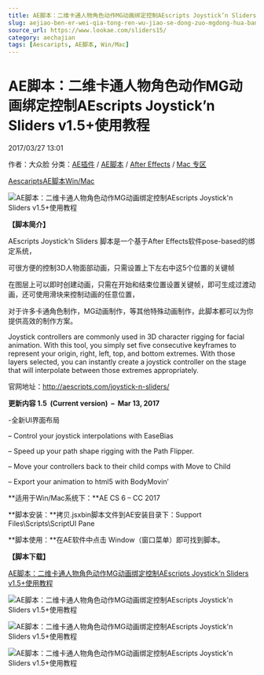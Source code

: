 ```yaml
---
title: AE脚本：二维卡通人物角色动作MG动画绑定控制AEscripts Joystick’n Sliders v1.5+使用教程
slug: aejiao-ben-er-wei-qia-tong-ren-wu-jiao-se-dong-zuo-mgdong-hua-bang-ding-kong-zhi-aescripts-joystickn-sliders-v1-5-shi-yong-jiao-cheng
source_url: https://www.lookae.com/sliders15/
category: aechajian
tags: [Aescaripts, AE脚本, Win/Mac]
---
```

# AE脚本：二维卡通人物角色动作MG动画绑定控制AEscripts Joystick’n Sliders v1.5+使用教程

2017/03/27 13:01

作者：大众脸
分类：[AE插件](https://www.lookae.com/after-effects/aechajian/) / [AE脚本](https://www.lookae.com/after-effects/aescripts/) / [After Effects](https://www.lookae.com/after-effects/) / [Mac 专区](https://www.lookae.com/mac-osx/)

[Aescaripts](https://www.lookae.com/tag/aescaripts/)[AE脚本](https://www.lookae.com/tag/ae%e8%84%9a%e6%9c%ac/)[Win/Mac](https://www.lookae.com/tag/winmac/)

![AE脚本：二维卡通人物角色动作MG动画绑定控制AEscripts Joystick'n Sliders v1.5+使用教程](https://img.alicdn.com/imgextra/i1/705956171/TB2h6NFkFXXXXcMXXXXXXXXXXXX_!!705956171.gif "AE脚本：二维卡通人物角色动作MG动画绑定控制AEscripts Joystick'n Sliders v1.5+使用教程-LookAE.com")

**【脚本简介】**

AEscripts Joystick‘n Sliders 脚本是一个基于After Effects软件pose-based的绑定系统，

可很方便的控制3D人物面部动画，只需设置上下左右中这5个位置的关键帧

在图层上可以即时创建动画，只需在开始和结束位置设置关键帧，即可生成过渡动画，还可使用滑块来控制动画的任意位置，

对于许多卡通角色制作，MG动画制作，等其他特殊动画制作，此脚本都可以为你提供高效的制作方案。

Joystick controllers are commonly used in 3D character rigging for facial animation. With this tool, you simply set five consecutive keyframes to represent your origin, right, left, top, and bottom extremes. With those layers selected, you can instantly create a joystick controller on the stage that will interpolate between those extremes appropriately.

官网地址：http://aescripts.com/joystick-n-sliders/

**更新内容 1.5  (Current version)  –  Mar 13, 2017**

-全新UI界面布局

– Control your joystick interpolations with EaseBias

– Speed up your path shape rigging with the Path Flipper.

– Move your controllers back to their child comps with Move to Child

– Export your animation to html5 with BodyMovin’

**适用于Win/Mac系统下：**AE CS 6 – CC 2017

**脚本安装：**拷贝.jsxbin脚本文件到AE安装目录下：Support Files\Scripts\ScriptUI Pane

**脚本使用：**在AE软件中点击 Window（窗口菜单）即可找到脚本。

**【脚本下载】**

[AE脚本：二维卡通人物角色动作MG动画绑定控制AEscripts Joystick’n Sliders v1.5+使用教程](https://lookae.ctfile.com/fs/wsm185942131)

![AE脚本：二维卡通人物角色动作MG动画绑定控制AEscripts Joystick'n Sliders v1.5+使用教程](https://img.alicdn.com/imgextra/i3/705956171/TB2v.NWkFXXXXXLXXXXXXXXXXXX_!!705956171.gif "AE脚本：二维卡通人物角色动作MG动画绑定控制AEscripts Joystick'n Sliders v1.5+使用教程-LookAE.com")

![AE脚本：二维卡通人物角色动作MG动画绑定控制AEscripts Joystick'n Sliders v1.5+使用教程](https://img.alicdn.com/imgextra/i3/705956171/TB2k3XikFXXXXbYXpXXXXXXXXXX_!!705956171.gif "AE脚本：二维卡通人物角色动作MG动画绑定控制AEscripts Joystick'n Sliders v1.5+使用教程-LookAE.com")

![AE脚本：二维卡通人物角色动作MG动画绑定控制AEscripts Joystick'n Sliders v1.5+使用教程](https://img.alicdn.com/imgextra/i2/705956171/TB2KpNJkFXXXXbTXXXXXXXXXXXX_!!705956171.gif "AE脚本：二维卡通人物角色动作MG动画绑定控制AEscripts Joystick'n Sliders v1.5+使用教程-LookAE.com")
